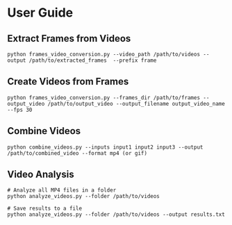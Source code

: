 # User Guide

## Extract Frames from Videos
```
python frames_video_conversion.py --video_path /path/to/videos --output /path/to/extracted_frames  --prefix frame
```

## Create Videos from Frames
```
python frames_video_conversion.py --frames_dir /path/to/frames --output_video /path/to/output_video --output_filename output_video_name --fps 30 
```

## Combine Videos
```
python combine_videos.py --inputs input1 input2 input3 --output /path/to/combined_video --format mp4 (or gif)
```

## Video Analysis
```
# Analyze all MP4 files in a folder
python analyze_videos.py --folder /path/to/videos

# Save results to a file
python analyze_videos.py --folder /path/to/videos --output results.txt
```
